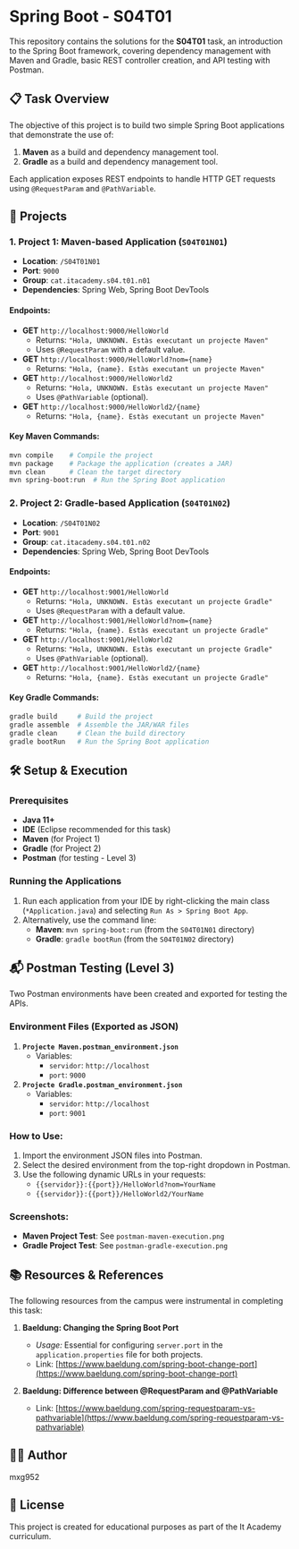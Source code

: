 
# Spring Boot - S04T01

This repository contains the solutions for the **S04T01** task, an introduction to the Spring Boot framework, covering dependency management with Maven and Gradle, basic REST controller creation, and API testing with Postman.

## 📋 Task Overview

The objective of this project is to build two simple Spring Boot applications that demonstrate the use of:
1. **Maven** as a build and dependency management tool.
2. **Gradle** as a build and dependency management tool.

Each application exposes REST endpoints to handle HTTP GET requests using `@RequestParam` and `@PathVariable`.

## 🚀 Projects

### 1. Project 1: Maven-based Application (`S04T01N01`)
- **Location**: `/S04T01N01`
- **Port**: `9000`
- **Group**: `cat.itacademy.s04.t01.n01`
- **Dependencies**: Spring Web, Spring Boot DevTools

#### Endpoints:
- **GET** `http://localhost:9000/HelloWorld`
    - Returns: `"Hola, UNKNOWN. Estàs executant un projecte Maven"`
    - Uses `@RequestParam` with a default value.
- **GET** `http://localhost:9000/HelloWorld?nom={name}`
    - Returns: `"Hola, {name}. Estàs executant un projecte Maven"`
- **GET** `http://localhost:9000/HelloWorld2`
    - Returns: `"Hola, UNKNOWN. Estàs executant un projecte Maven"`
    - Uses `@PathVariable` (optional).
- **GET** `http://localhost:9000/HelloWorld2/{name}`
    - Returns: `"Hola, {name}. Estàs executant un projecte Maven"`

#### Key Maven Commands:
```bash
mvn compile    # Compile the project
mvn package    # Package the application (creates a JAR)
mvn clean      # Clean the target directory
mvn spring-boot:run  # Run the Spring Boot application
```

### 2. Project 2: Gradle-based Application (`S04T01N02`)
- **Location**: `/S04T01N02`
- **Port**: `9001`
- **Group**: `cat.itacademy.s04.t01.n02`
- **Dependencies**: Spring Web, Spring Boot DevTools

#### Endpoints:
- **GET** `http://localhost:9001/HelloWorld`
    - Returns: `"Hola, UNKNOWN. Estàs executant un projecte Gradle"`
    - Uses `@RequestParam` with a default value.
- **GET** `http://localhost:9001/HelloWorld?nom={name}`
    - Returns: `"Hola, {name}. Estàs executant un projecte Gradle"`
- **GET** `http://localhost:9001/HelloWorld2`
    - Returns: `"Hola, UNKNOWN. Estàs executant un projecte Gradle"`
    - Uses `@PathVariable` (optional).
- **GET** `http://localhost:9001/HelloWorld2/{name}`
    - Returns: `"Hola, {name}. Estàs executant un projecte Gradle"`

#### Key Gradle Commands:
```bash
gradle build     # Build the project
gradle assemble  # Assemble the JAR/WAR files
gradle clean     # Clean the build directory
gradle bootRun   # Run the Spring Boot application
```

## 🛠️ Setup & Execution

### Prerequisites
- **Java 11+**
- **IDE** (Eclipse recommended for this task)
- **Maven** (for Project 1)
- **Gradle** (for Project 2)
- **Postman** (for testing - Level 3)


### Running the Applications
1. Run each application from your IDE by right-clicking the main class (`*Application.java`) and selecting `Run As > Spring Boot App`.
2. Alternatively, use the command line:
   - **Maven**: `mvn spring-boot:run` (from the `S04T01N01` directory)
   - **Gradle**: `gradle bootRun` (from the `S04T01N02` directory)

## 📬 Postman Testing (Level 3)

Two Postman environments have been created and exported for testing the APIs.

### Environment Files (Exported as JSON)
1. **`Projecte Maven.postman_environment.json`**
    - Variables:
        - `servidor`: `http://localhost`
        - `port`: `9000`
2. **`Projecte Gradle.postman_environment.json`**
    - Variables:
        - `servidor`: `http://localhost`
        - `port`: `9001`

### How to Use:
1. Import the environment JSON files into Postman.
2. Select the desired environment from the top-right dropdown in Postman.
3. Use the following dynamic URLs in your requests:
    - `{{servidor}}:{{port}}/HelloWorld?nom=YourName`
    - `{{servidor}}:{{port}}/HelloWorld2/YourName`

### Screenshots:
- **Maven Project Test**: See `postman-maven-execution.png`
- **Gradle Project Test**: See `postman-gradle-execution.png`

## 📚 Resources & References

The following resources from the campus were instrumental in completing this task:

1.  **Baeldung: Changing the Spring Boot Port**
    - *Usage:* Essential for configuring `server.port` in the `application.properties` file for both projects.
    - Link: [https://www.baeldung.com/spring-boot-change-port](https://www.baeldung.com/spring-boot-change-port)

4.  **Baeldung: Difference between @RequestParam and @PathVariable**
    - Link: [https://www.baeldung.com/spring-requestparam-vs-pathvariable](https://www.baeldung.com/spring-requestparam-vs-pathvariable)

## 👨‍💻 Author

mxg952

## 📄 License

This project is created for educational purposes as part of the It Academy curriculum.